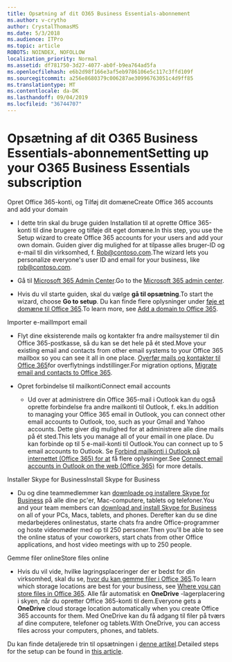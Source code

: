 ```yaml
---
title: Opsætning af dit O365 Business Essentials-abonnement
ms.author: v-crytho
author: CrystalThomasMS
ms.date: 5/3/2018
ms.audience: ITPro
ms.topic: article
ROBOTS: NOINDEX, NOFOLLOW
localization_priority: Normal
ms.assetid: df781750-3d27-4077-ab0f-b9ea764ad5fa
ms.openlocfilehash: e6b2d98f166e3af5eb9786106e5c117c3ffd109f
ms.sourcegitcommit: a256e8680379c006287ae30996763051c4d9ff85
ms.translationtype: MT
ms.contentlocale: da-DK
ms.lasthandoff: 09/04/2019
ms.locfileid: "36744707"
---
```

# <a name="setting-up-your-o365-business-essentials-subscription"></a><span data-ttu-id="1bb1b-102">Opsætning af dit O365 Business Essentials-abonnement</span><span class="sxs-lookup"><span data-stu-id="1bb1b-102">Setting up your O365 Business Essentials subscription</span></span>

<span data-ttu-id="1bb1b-103">Opret Office 365-konti, og Tilføj dit domæne</span><span class="sxs-lookup"><span data-stu-id="1bb1b-103">Create Office 365 accounts and add your domain</span></span>
  
- <span data-ttu-id="1bb1b-104">I dette trin skal du bruge guiden Installation til at oprette Office 365-konti til dine brugere og tilføje dit eget domæne.</span><span class="sxs-lookup"><span data-stu-id="1bb1b-104">In this step, you use the Setup wizard to create Office 365 accounts for your users and add your own domain.</span></span> <span data-ttu-id="1bb1b-105">Guiden giver dig mulighed for at tilpasse alles bruger-ID og e-mail til din virksomhed, f. [Rob@contoso.com](mailto:rob@contoso.com).</span><span class="sxs-lookup"><span data-stu-id="1bb1b-105">The wizard lets you personalize everyone's user ID and email for your business, like [rob@contoso.com](mailto:rob@contoso.com).</span></span>
    
- <span data-ttu-id="1bb1b-106">Gå til [Microsoft 365 Admin Center](https://login.partner.microsoftonline.cn/).</span><span class="sxs-lookup"><span data-stu-id="1bb1b-106">Go to the [Microsoft 365 admin center](https://login.partner.microsoftonline.cn/).</span></span>
    
- <span data-ttu-id="1bb1b-107">Hvis du vil starte guiden, skal du vælge **gå til opsætning**.</span><span class="sxs-lookup"><span data-stu-id="1bb1b-107">To start the wizard, choose **Go to setup**.</span></span> <span data-ttu-id="1bb1b-108">Du kan finde flere oplysninger under [føje et domæne til Office 365](https://docs.microsoft.com/office365/admin/setup/add-domain).</span><span class="sxs-lookup"><span data-stu-id="1bb1b-108">To learn more, see [Add a domain to Office 365](https://docs.microsoft.com/office365/admin/setup/add-domain).</span></span>
    
<span data-ttu-id="1bb1b-109">Importer e-mail</span><span class="sxs-lookup"><span data-stu-id="1bb1b-109">Import email</span></span>
  
- <span data-ttu-id="1bb1b-110">Flyt dine eksisterende mails og kontakter fra andre mailsystemer til din Office 365-postkasse, så du kan se det hele på ét sted.</span><span class="sxs-lookup"><span data-stu-id="1bb1b-110">Move your existing email and contacts from other email systems to your Office 365 mailbox so you can see it all in one place.</span></span> <span data-ttu-id="1bb1b-111">[Overfør mails og kontakter til Office 365](https://docs.microsoft.com/office365/admin/setup/migrate-email-and-contacts-admin)for overflytnings indstillinger.</span><span class="sxs-lookup"><span data-stu-id="1bb1b-111">For migration options, [Migrate email and contacts to Office 365](https://docs.microsoft.com/office365/admin/setup/migrate-email-and-contacts-admin).</span></span>
    
- <span data-ttu-id="1bb1b-112">Opret forbindelse til mailkonti</span><span class="sxs-lookup"><span data-stu-id="1bb1b-112">Connect email accounts</span></span>
    
  - <span data-ttu-id="1bb1b-113">Ud over at administrere din Office 365-mail i Outlook kan du også oprette forbindelse fra andre mailkonti til Outlook, f. eks.</span><span class="sxs-lookup"><span data-stu-id="1bb1b-113">In addition to managing your Office 365 email in Outlook, you can connect other email accounts to Outlook, too, such as your Gmail and Yahoo accounts.</span></span> <span data-ttu-id="1bb1b-114">Dette giver dig mulighed for at administrere alle dine mails på ét sted.</span><span class="sxs-lookup"><span data-stu-id="1bb1b-114">This lets you manage all of your email in one place.</span></span> <span data-ttu-id="1bb1b-115">Du kan forbinde op til 5 e-mail-konti til Outlook.</span><span class="sxs-lookup"><span data-stu-id="1bb1b-115">You can connect up to 5 email accounts to Outlook.</span></span> <span data-ttu-id="1bb1b-116">Se [Forbind mailkonti i Outlook på internettet (Office 365) for at](https://support.office.com/Article/Connect-email-accounts-in-Outlook-on-the-web-Office-365-d7012ff0-924f-4f78-8aca-c3912d886c4d) få flere oplysninger.</span><span class="sxs-lookup"><span data-stu-id="1bb1b-116">See [Connect email accounts in Outlook on the web (Office 365)](https://support.office.com/Article/Connect-email-accounts-in-Outlook-on-the-web-Office-365-d7012ff0-924f-4f78-8aca-c3912d886c4d) for more details.</span></span> 
    
<span data-ttu-id="1bb1b-117">Installer Skype for Business</span><span class="sxs-lookup"><span data-stu-id="1bb1b-117">Install Skype for Business</span></span>
  
- <span data-ttu-id="1bb1b-118">Du og dine teammedlemmer kan [downloade og installere Skype for Business](https://support.office.com/Article/download-and-install-Skype-for-Business-8a0d4da8-9d58-44f9-9759-5c8f340cb3fb) på alle dine pc'er, Mac-computere, tablets og telefoner.</span><span class="sxs-lookup"><span data-stu-id="1bb1b-118">You and your team members can [download and install Skype for Business](https://support.office.com/Article/download-and-install-Skype-for-Business-8a0d4da8-9d58-44f9-9759-5c8f340cb3fb) on all of your PCs, Macs, tablets, and phones.</span></span> <span data-ttu-id="1bb1b-119">Derefter kan du se dine medarbejderes onlinestatus, starte chats fra andre Office-programmer og hoste videomøder med op til 250 personer.</span><span class="sxs-lookup"><span data-stu-id="1bb1b-119">Then you'll be able to see the online status of your coworkers, start chats from other Office applications, and host video meetings with up to 250 people.</span></span> 
    
<span data-ttu-id="1bb1b-120">Gemme filer online</span><span class="sxs-lookup"><span data-stu-id="1bb1b-120">Store files online</span></span>
  
- <span data-ttu-id="1bb1b-121">Hvis du vil vide, hvilke lagringsplaceringer der er bedst for din virksomhed, skal du se, [hvor du kan gemme filer i Office 365](https://support.office.com/article/c7c20284-bc94-47f4-9728-d28e9daf0790.aspx).</span><span class="sxs-lookup"><span data-stu-id="1bb1b-121">To learn which storage locations are best for your business, see [Where you can store files in Office 365](https://support.office.com/article/c7c20284-bc94-47f4-9728-d28e9daf0790.aspx).</span></span> <span data-ttu-id="1bb1b-122">Alle får automatisk en **OneDrive** -lagerplacering i skyen, når du opretter Office 365-konti til dem.</span><span class="sxs-lookup"><span data-stu-id="1bb1b-122">Everyone gets a **OneDrive** cloud storage location automatically when you create Office 365 accounts for them.</span></span> <span data-ttu-id="1bb1b-123">Med OneDrive kan du få adgang til filer på tværs af dine computere, telefoner og tablets.</span><span class="sxs-lookup"><span data-stu-id="1bb1b-123">With OneDrive, you can access files across your computers, phones, and tablets.</span></span> 
    
<span data-ttu-id="1bb1b-124">Du kan finde detaljerede trin til opsætningen i [denne artikel](https://docs.microsoft.com/office365/admin/setup/setup).</span><span class="sxs-lookup"><span data-stu-id="1bb1b-124">Detailed steps for the setup can be found in [this article](https://docs.microsoft.com/office365/admin/setup/setup).</span></span>
  

